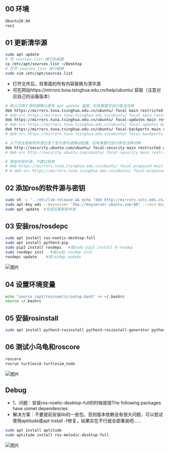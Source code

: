 ## 00 环境
```bash
Ubuntu20.04
ros1
```
## 01 更新清华源
```bash
sudo apt update
# 将 sources.list 拷贝到桌面
cp /etc/apt/sources.list ~/Desktop 
# 打开 sources.list 进行编辑
sudo vim /etc/apt/sources.list
```
- 打开文件后，将里面的所有内容替换为清华源
- 可在网站https://mirrors.tuna.tsinghua.edu.cn/help/ubuntu/  获取（注意对应自己的设备版本）
```bash
# 默认注释了源码镜像以提高 apt update 速度，如有需要可自行取消注释
deb https://mirrors.tuna.tsinghua.edu.cn/ubuntu/ focal main restricted universe multiverse
# deb-src https://mirrors.tuna.tsinghua.edu.cn/ubuntu/ focal main restricted universe multiverse
deb https://mirrors.tuna.tsinghua.edu.cn/ubuntu/ focal-updates main restricted universe multiverse
# deb-src https://mirrors.tuna.tsinghua.edu.cn/ubuntu/ focal-updates main restricted universe multiverse
deb https://mirrors.tuna.tsinghua.edu.cn/ubuntu/ focal-backports main restricted universe multiverse
# deb-src https://mirrors.tuna.tsinghua.edu.cn/ubuntu/ focal-backports main restricted universe multiverse

# 以下安全更新软件源包含了官方源与镜像站配置，如有需要可自行修改注释切换
deb http://security.ubuntu.com/ubuntu/ focal-security main restricted universe multiverse
# deb-src http://security.ubuntu.com/ubuntu/ focal-security main restricted universe multiverse

# 预发布软件源，不建议启用
# deb https://mirrors.tuna.tsinghua.edu.cn/ubuntu/ focal-proposed main restricted universe multiverse
# # deb-src https://mirrors.tuna.tsinghua.edu.cn/ubuntu/ focal-proposed main restricted universe multiverse
```

## 02 添加ros的软件源与密钥
```bash
sudo sh -c '. /etc/lsb-release && echo "deb http://mirrors.ustc.edu.cn/ros/ubuntu/ $DISTRIB_CODENAME main" > /etc/apt/sources.list.d/ros-latest.list'
sudo apt-key adv --keyserver 'hkp://keyserver.ubuntu.com:80' --recv-key C1CF6E31E6BADE8868B172B4F42ED6FBAB17C654
sudo apt update  #完成后更新软件源
```

## 03 安装ros/rosdepc
```bash
sudo apt install ros-noetic-desktop-full
sudo apt install python3-pip
sudo pip3 install rosdepc   #或sudo pip3 install 6-rosdep
sudo rosdepc init   #或sudo rosdep init
rosdepc update    #或rosdep update
```
![图片](https://github.com/user-attachments/assets/535ff504-f3e8-49f6-968f-1c9a6a9860bf)

## 04 设置环境变量
```bash
echo "source /opt/ros/noetic/setup.bash" >> ~/.bashrc
source ~/.bashrc
```
## 05 安装rosinstall
```bash
sudo apt install python3-rosinstall python3-rosinstall-generator python3-wstool
```
## 06 测试小乌龟和roscore
```bash
roscore
rosrun turtlesim turtlesim_node
```
![图片](https://github.com/user-attachments/assets/6df5f896-9113-49d5-b6d6-2d1339b39634)


## Debug
- 1、问题：安装ros-noetic-desktop-full的时候报错The following packages have unmet dependencies
- 解决方案：不要提前安装lib的一些包，否则版本依赖会有很大问题，可以尝试使用aptitude或apt install -f修复，如果实在不行就全部重装吧......
```bash
sudo apt install aptitude
sudo aptitude install ros-melodic-desktop-full
```

![图片](https://github.com/user-attachments/assets/39e45009-0279-485a-a098-def37c61305f)

